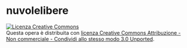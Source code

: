 nuvolelibere
============

<a rel="license" href="http://creativecommons.org/licenses/by-nc-sa/3.0/"><img alt="Licenza Creative Commons" style="border-width:0" src="http://i.creativecommons.org/l/by-nc-sa/3.0/80x15.png" /></a><br />Questa opera è distribuita con <a rel="license" href="http://creativecommons.org/licenses/by-nc-sa/3.0/">licenza Creative Commons Attribuzione - Non commerciale - Condividi allo stesso modo 3.0 Unported</a>.
